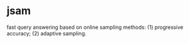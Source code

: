 # jsam
fast query answering based on online sampling methods: (1) progressive accuracy; (2) adaptive sampling.
